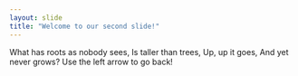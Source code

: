 ```yaml
---
layout: slide
title: "Welcome to our second slide!"
---
```

What has roots as nobody sees, Is taller than trees, Up, up it goes, And yet never grows?
Use the left arrow to go back!
